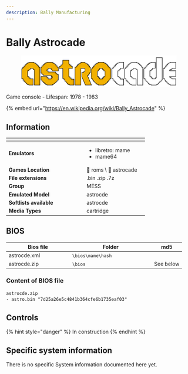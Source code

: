 ```yaml
---
description: Bally Manufacturing
---
```


# Bally Astrocade

<div align="left">

<figure><img src="https://raw.githubusercontent.com/fabricecaruso/es-theme-carbon/52ff37c9e265587d006945a2ba695b5a962b3a3d/art/logos/astrocade.svg" alt=""><figcaption></figcaption></figure>

</div>

Game console - Lifespan: 1978 - 1983

{% embed url="https://en.wikipedia.org/wiki/Bally_Astrocade" %}

## Information

<table data-header-hidden><thead><tr><th width="198"></th><th></th><th data-hidden></th></tr></thead><tbody><tr><td><strong>Emulators</strong></td><td><ul><li>libretro: mame</li><li>mame64</li></ul></td><td></td></tr><tr><td><strong>Games Location</strong></td><td><span data-gb-custom-inline data-tag="emoji" data-code="1f4c1">📁</span> roms \ <span data-gb-custom-inline data-tag="emoji" data-code="1f4c2">📂</span> astrocade</td><td></td></tr><tr><td><strong>File extensions</strong></td><td>.bin .zip .7z</td><td></td></tr><tr><td><strong>Group</strong></td><td>MESS</td><td></td></tr><tr><td><strong>Emulated Model</strong></td><td>astrocde</td><td></td></tr><tr><td><strong>Softlists available</strong></td><td>astrocde</td><td></td></tr><tr><td><strong>Media Types</strong></td><td>cartridge</td><td></td></tr></tbody></table>

## BIOS

<table><thead><tr><th width="159">Bios file</th><th width="209.03610108303252">Folder</th><th>md5</th></tr></thead><tbody><tr><td>astrocde.xml</td><td><code>\bios\mame\hash</code></td><td></td></tr><tr><td>astrocde.zip</td><td><code>\bios</code></td><td>See below</td></tr></tbody></table>

### Content of BIOS file

```
astrocde.zip
- astro.bin "7d25a26e5c4841b364cfe6b1735eaf03"
```

## Controls

{% hint style="danger" %}
In construction
{% endhint %}

## Specific system information

There is no specific System information documented here yet.
